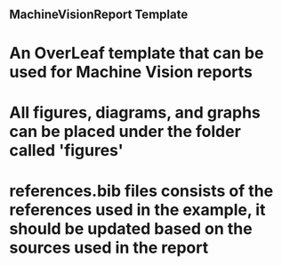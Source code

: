 ## MachineVisionReport Template 
# An OverLeaf template that can be used for Machine Vision reports
# All figures, diagrams, and graphs can be placed under the folder called 'figures'
# references.bib files consists of the references used in the example, it should be updated based on the sources used in the report
